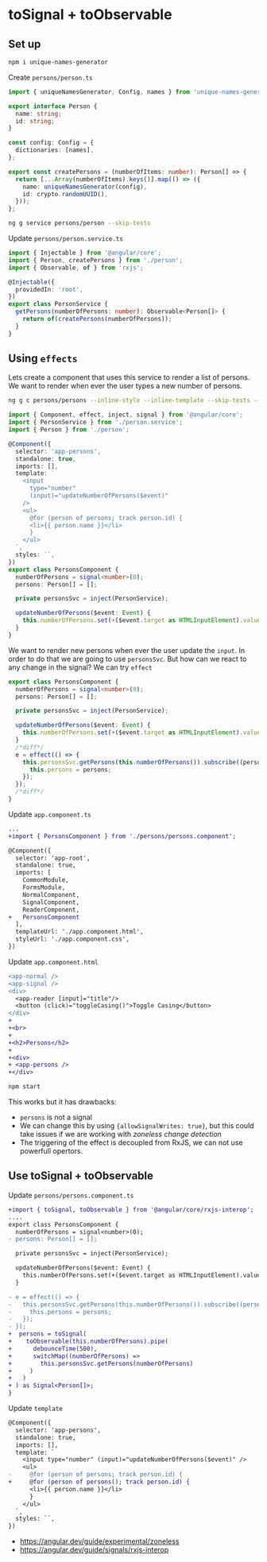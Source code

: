# toSignal + toObservable

## Set up

```bash
npm i unique-names-generator
```

Create `persons/person.ts`

```ts
import { uniqueNamesGenerator, Config, names } from 'unique-names-generator';

export interface Person {
  name: string;
  id: string;
}

const config: Config = {
  dictionaries: [names],
};

export const createPersons = (numberOfItems: number): Person[] => {
  return [...Array(numberOfItems).keys()].map(() => ({
    name: uniqueNamesGenerator(config),
    id: crypto.randomUUID(),
  }));
};

```

```bash
ng g service persons/person --skip-tests
```

Update `persons/person.service.ts`

```ts
import { Injectable } from '@angular/core';
import { Person, createPersons } from './person';
import { Observable, of } from 'rxjs';

@Injectable({
  providedIn: 'root',
})
export class PersonService {
  getPersons(numberOfPersons: number): Observable<Person[]> {
    return of(createPersons(numberOfPersons));
  }
}

```

## Using `effects`

Lets create a component that uses this service to render a list of persons. We want to render when ever the user types a new number of persons.

```bash
ng g c persons/persons --inline-style --inline-template --skip-tests --flat
```

```ts
import { Component, effect, inject, signal } from '@angular/core';
import { PersonService } from './person.service';
import { Person } from './person';

@Component({
  selector: 'app-persons',
  standalone: true,
  imports: [],
  template: `
    <input
      type="number"
      (input)="updateNumberOfPersons($event)"
    />
    <ul>
      @for (person of persons; track person.id) {
      <li>{{ person.name }}</li>
      }
    </ul>
  `,
  styles: ``,
})
export class PersonsComponent {
  numberOfPersons = signal<number>(0);
  persons: Person[] = [];

  private personsSvc = inject(PersonService);

  updateNumberOfPersons($event: Event) {
    this.numberOfPersons.set(+($event.target as HTMLInputElement).value);
  }
}

```

We want to render new persons when ever the user update the `input`. In order to do that we are going to use `personsSvc`. But how can we react to any change in the signal? We can try `effect`

```ts
export class PersonsComponent {
  numberOfPersons = signal<number>(0);
  persons: Person[] = [];

  private personsSvc = inject(PersonService);

  updateNumberOfPersons($event: Event) {
    this.numberOfPersons.set(+($event.target as HTMLInputElement).value);
  }
  /*diff*/
  e = effect(() => {
    this.personsSvc.getPersons(this.numberOfPersons()).subscribe((persons) => {
      this.persons = persons;
    });
  });
  /*diff*/
}

```

Update `app.component.ts`

```diff
...
+import { PersonsComponent } from './persons/persons.component';

@Component({
  selector: 'app-root',
  standalone: true,
  imports: [
    CommonModule,
    FormsModule,
    NormalComponent,
    SignalComponent,
    ReaderComponent,
+   PersonsComponent
  ],
  templateUrl: './app.component.html',
  styleUrl: './app.component.css',
})
```

Update `app.component.html`

```diff
<app-normal />
<app-signal />
<div>
  <app-reader [input]="title"/>
  <button (click)="toggleCasing()">Toggle Casing</button>
</div>
+
+<br>
+
+<h2>Persons</h2>
+
+<div>
+ <app-persons />
+</div>
```

```bash
npm start
```

This works but it has drawbacks:

- `persons` is not a signal
- We can change this by  using `{allowSignalWrites: true}`, but this could take issues if we are working with *zoneless change detection*
- The triggering of the effect is decoupled from RxJS, we can not use powerfull opertors.

## Use toSignal + toObservable

Update `persons/persons.component.ts`

```diff
+import { toSignal, toObservable } from '@angular/core/rxjs-interop';
....
export class PersonsComponent {
  numberOfPersons = signal<number>(0);
- persons: Person[] = [];

  private personsSvc = inject(PersonService);

  updateNumberOfPersons($event: Event) {
    this.numberOfPersons.set(+($event.target as HTMLInputElement).value);
  }

- e = effect(() => {
-   this.personsSvc.getPersons(this.numberOfPersons()).subscribe((persons) => {
-     this.persons = persons;
-   });
- });
+  persons = toSignal(
+    toObservable(this.numberOfPersons).pipe(
+      debounceTime(500),
+      switchMap((numberOfPersons) =>
+        this.personsSvc.getPersons(numberOfPersons)
+     )
+   )
+ ) as Signal<Person[]>;
}
```

Update `template`

```diff
@Component({
  selector: 'app-persons',
  standalone: true,
  imports: [],
  template: `
    <input type="number" (input)="updateNumberOfPersons($event)" />
    <ul>
-     @for (person of persons; track person.id) {
+     @for (person of persons(); track person.id) {
      <li>{{ person.name }}</li>
      }
    </ul>
  `,
  styles: ``,
})
```

- https://angular.dev/guide/experimental/zoneless
- https://angular.dev/guide/signals/rxjs-interop